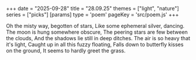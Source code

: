 +++
date = "2025-09-28"
title = "28.09.25"
themes = ["light", "nature"]
series = ["picks"]
[params]
  type = 'poem'
  pageKey = 'src/poem.js'
+++

Oh the misty way, begotten of stars,
Like some ephemeral silver, dancing.
The moon is hung somewhere obscure,
The peering stars are few between the clouds,
And the shadows lie still in deep ditches.
The air is so heavy that it's light,
Caught up in all this fuzzy floating,
Falls down to butterfly kisses on the ground,
It seems to hardly greet the grass.
